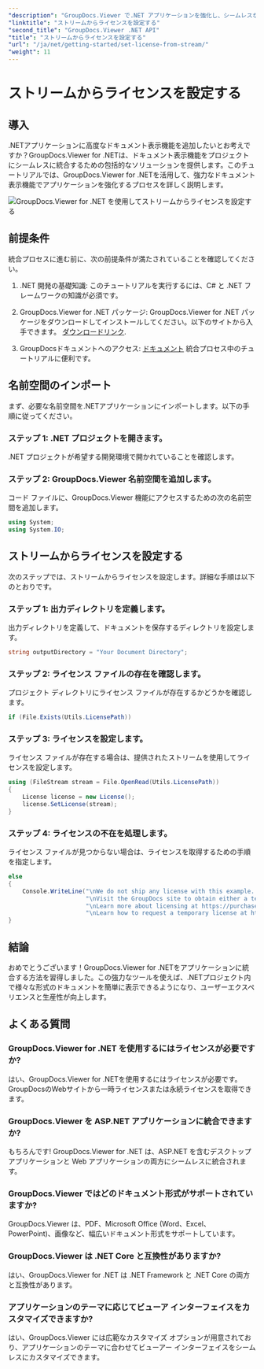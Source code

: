 ```yaml
---
"description": "GroupDocs.Viewer で.NET アプリケーションを強化し、シームレスなドキュメント表示を実現します。ステップバイステップガイドに従って、強力なドキュメント表示機能を簡単に統合しましょう。"
"linktitle": "ストリームからライセンスを設定する"
"second_title": "GroupDocs.Viewer .NET API"
"title": "ストリームからライセンスを設定する"
"url": "/ja/net/getting-started/set-license-from-stream/"
"weight": 11
---
```


# ストリームからライセンスを設定する

## 導入
.NETアプリケーションに高度なドキュメント表示機能を追加したいとお考えですか？GroupDocs.Viewer for .NETは、ドキュメント表示機能をプロジェクトにシームレスに統合するための包括的なソリューションを提供します。このチュートリアルでは、GroupDocs.Viewer for .NETを活用して、強力なドキュメント表示機能でアプリケーションを強化するプロセスを詳しく説明します。 

![GroupDocs.Viewer for .NET を使用してストリームからライセンスを設定する](/viewer/getting-started/set-license-from-stream.png)

## 前提条件
統合プロセスに進む前に、次の前提条件が満たされていることを確認してください。
1. .NET 開発の基礎知識: このチュートリアルを実行するには、C# と .NET フレームワークの知識が必須です。
   
2. GroupDocs.Viewer for .NET パッケージ: GroupDocs.Viewer for .NET パッケージをダウンロードしてインストールしてください。以下のサイトから入手できます。 [ダウンロードリンク](https://releases。groupdocs.com/viewer/net/).
3. GroupDocsドキュメントへのアクセス: [ドキュメント](https://tutorials.groupdocs.com/viewer/net/) 統合プロセス中のチュートリアルに便利です。

## 名前空間のインポート
まず、必要な名前空間を.NETアプリケーションにインポートします。以下の手順に従ってください。
### ステップ 1: .NET プロジェクトを開きます。
.NET プロジェクトが希望する開発環境で開かれていることを確認します。
### ステップ 2: GroupDocs.Viewer 名前空間を追加します。
コード ファイルに、GroupDocs.Viewer 機能にアクセスするための次の名前空間を追加します。
```csharp
using System;
using System.IO;
```
## ストリームからライセンスを設定する
次のステップでは、ストリームからライセンスを設定します。詳細な手順は以下のとおりです。
### ステップ 1: 出力ディレクトリを定義します。
出力ディレクトリを定義して、ドキュメントを保存するディレクトリを設定します。
```csharp
string outputDirectory = "Your Document Directory";
```
### ステップ 2: ライセンス ファイルの存在を確認します。
プロジェクト ディレクトリにライセンス ファイルが存在するかどうかを確認します。
```csharp
if (File.Exists(Utils.LicensePath))
```
### ステップ 3: ライセンスを設定します。
ライセンス ファイルが存在する場合は、提供されたストリームを使用してライセンスを設定します。
```csharp
using (FileStream stream = File.OpenRead(Utils.LicensePath))
{
    License license = new License();
    license.SetLicense(stream);
}
```
### ステップ 4: ライセンスの不在を処理します。
ライセンス ファイルが見つからない場合は、ライセンスを取得するための手順を指定します。
```csharp
else
{
    Console.WriteLine("\nWe do not ship any license with this example. " +
                      "\nVisit the GroupDocs site to obtain either a temporary or permanent license. " +
                      "\nLearn more about licensing at https://purchase.groupdocs.com/faqs/licensing. " +
                      "\nLearn how to request a temporary license at https://purchase.groupdocs.com/temporary-license.");
}
```

## 結論
おめでとうございます！GroupDocs.Viewer for .NETをアプリケーションに統合する方法を習得しました。この強力なツールを使えば、.NETプロジェクト内で様々な形式のドキュメントを簡単に表示できるようになり、ユーザーエクスペリエンスと生産性が向上します。
## よくある質問
### GroupDocs.Viewer for .NET を使用するにはライセンスが必要ですか?
はい、GroupDocs.Viewer for .NETを使用するにはライセンスが必要です。GroupDocsのWebサイトから一時ライセンスまたは永続ライセンスを取得できます。
### GroupDocs.Viewer を ASP.NET アプリケーションに統合できますか?
もちろんです! GroupDocs.Viewer for .NET は、ASP.NET を含むデスクトップ アプリケーションと Web アプリケーションの両方にシームレスに統合されます。
### GroupDocs.Viewer ではどのドキュメント形式がサポートされていますか?
GroupDocs.Viewer は、PDF、Microsoft Office (Word、Excel、PowerPoint)、画像など、幅広いドキュメント形式をサポートしています。
### GroupDocs.Viewer は .NET Core と互換性がありますか?
はい、GroupDocs.Viewer for .NET は .NET Framework と .NET Core の両方と互換性があります。
### アプリケーションのテーマに応じてビューア インターフェイスをカスタマイズできますか?
はい、GroupDocs.Viewer には広範なカスタマイズ オプションが用意されており、アプリケーションのテーマに合わせてビューアー インターフェイスをシームレスにカスタマイズできます。